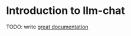 # Introduction to llm-chat

TODO: write [great documentation](http://jacobian.org/writing/what-to-write/)
